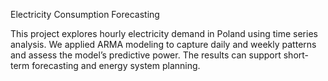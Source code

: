 Electricity Consumption Forecasting

This project explores hourly electricity demand in Poland using time series analysis. We applied ARMA modeling to capture daily and weekly patterns and assess the model’s predictive power. The results can support short-term forecasting and energy system planning.
